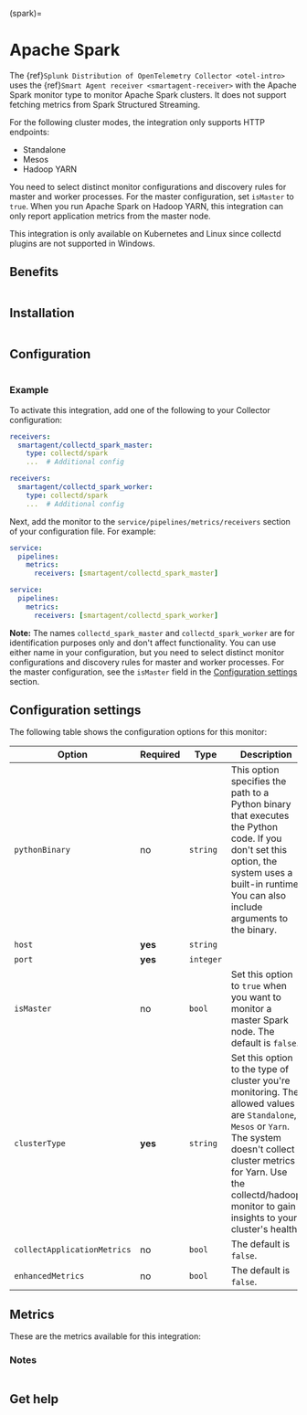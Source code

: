 (spark)=

# Apache Spark
<meta name="description" content="Use this Splunk Observability Cloud integration for the Apache Sparck clusters monitor. See benefits, install, configuration, and metrics">

The {ref}`Splunk Distribution of OpenTelemetry Collector <otel-intro>` uses the {ref}`Smart Agent receiver <smartagent-receiver>` with the Apache Spark monitor type to monitor Apache Spark clusters. It does not support fetching metrics from Spark Structured Streaming.

For the following cluster modes, the integration only supports HTTP endpoints:

- Standalone
- Mesos
- Hadoop YARN 

You need to select distinct monitor configurations and discovery rules for master and worker processes. For the master configuration, set `isMaster` to `true`. When you run Apache Spark on Hadoop YARN, this integration can only report application metrics from the master node.

This integration is only available on Kubernetes and Linux since collectd plugins are not supported in Windows. 

## Benefits

```{include} /_includes/benefits.md
```

## Installation

```{include} /_includes/collector-installation-linux.md
```

## Configuration

```{include} /_includes/configuration.md
```

### Example

To activate this integration, add one of the following to your Collector configuration:

```yaml
receivers:
  smartagent/collectd_spark_master:
    type: collectd/spark
    ...  # Additional config
```
```yaml
receivers:
  smartagent/collectd_spark_worker:
    type: collectd/spark
    ...  # Additional config
```

Next, add the monitor to the `service/pipelines/metrics/receivers` section of your configuration file. For example:

```yaml
service:
  pipelines:
    metrics:
      receivers: [smartagent/collectd_spark_master]
```

```yaml
service:
  pipelines:
    metrics:
      receivers: [smartagent/collectd_spark_worker]
```

**Note:** The names `collectd_spark_master` and `collectd_spark_worker` are for identification purposes only and don't affect functionality. You can use either name in your configuration, but you need to select distinct monitor configurations and discovery rules for master and worker processes. For the master configuration, see the `isMaster` field in the [Configuration settings](#configuration-settings) section.


## Configuration settings

The following table shows the configuration options for this monitor:

| Option | Required | Type | Description                                                                                                                                                                                                                                       |
| -------| -------- | ---- |---------------------------------------------------------------------------------------------------------------------------------------------------------------------------------------------------------------------------------------------------|
| `pythonBinary` | no | `string` | This option specifies the path to a Python binary that executes the Python code. If you don't set this option, the system uses a built-in runtime. You can also include arguments to the binary.                                                  |
| `host` | **yes** | `string` |                                                                                                                                                                                                                                                   |
| `port` | **yes** | `integer` |                                                                                                                                                                                                                                                   |
| `isMaster` | no | `bool` | Set this option to `true` when you want to monitor a master Spark node. The default is `false`.                                                                                                                                                   |
| `clusterType` | **yes** | `string` | Set this option to the type of cluster you're monitoring. The allowed values are `Standalone`, `Mesos` or `Yarn`. The system doesn't collect cluster metrics for Yarn. Use the collectd/hadoop monitor to gain insights to your cluster's health. |
| `collectApplicationMetrics` | no | `bool` | The default is `false`.                                                                                                                                                                                                                           |
| `enhancedMetrics` | no | `bool` | The default is `false`.                                                                                                                                                                                                                           |

## Metrics

These are the metrics available for this integration:

<div class="metrics-yaml" url="https://raw.githubusercontent.com/signalfx/integrations/main/spark/metrics.yaml"></div>

### Notes

```{include} /_includes/metric-defs.md
```

## Get help

```{include} /_includes/troubleshooting.md
```